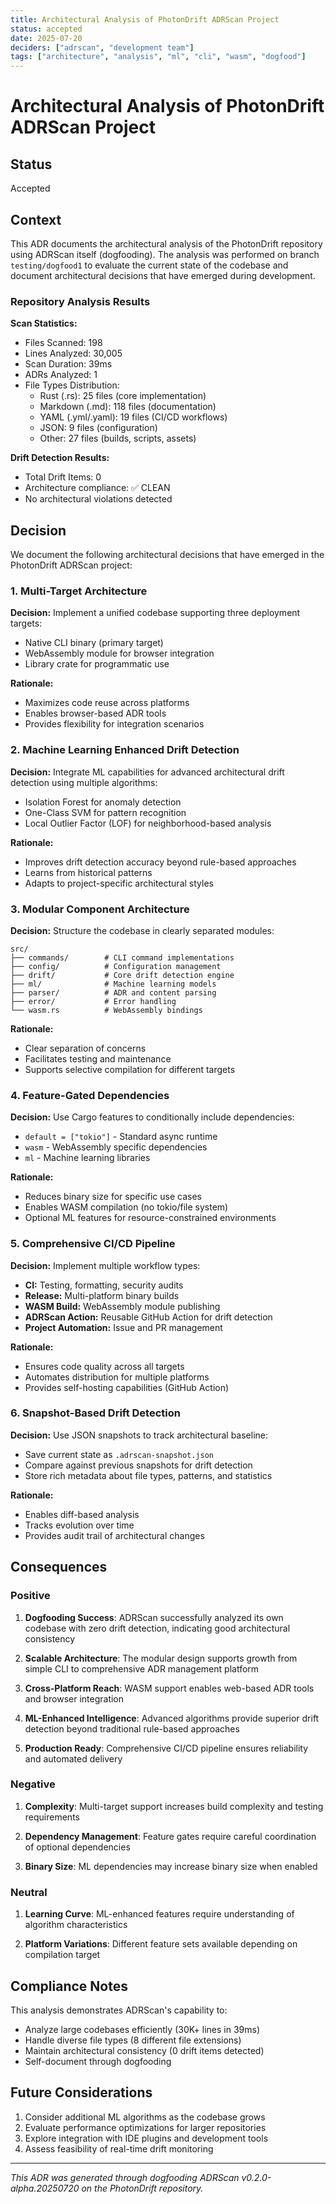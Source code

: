 ```yaml
---
title: Architectural Analysis of PhotonDrift ADRScan Project
status: accepted
date: 2025-07-20
deciders: ["adrscan", "development team"]
tags: ["architecture", "analysis", "ml", "cli", "wasm", "dogfood"]
---
```


# Architectural Analysis of PhotonDrift ADRScan Project

## Status

Accepted

## Context

This ADR documents the architectural analysis of the PhotonDrift repository using ADRScan itself (dogfooding). The analysis was performed on branch `testing/dogfood1` to evaluate the current state of the codebase and document architectural decisions that have emerged during development.

### Repository Analysis Results

**Scan Statistics:**
- Files Scanned: 198
- Lines Analyzed: 30,005
- Scan Duration: 39ms
- ADRs Analyzed: 1
- File Types Distribution:
  - Rust (.rs): 25 files (core implementation)
  - Markdown (.md): 118 files (documentation)
  - YAML (.yml/.yaml): 19 files (CI/CD workflows)
  - JSON: 9 files (configuration)
  - Other: 27 files (builds, scripts, assets)

**Drift Detection Results:**
- Total Drift Items: 0
- Architecture compliance: ✅ CLEAN
- No architectural violations detected

## Decision

We document the following architectural decisions that have emerged in the PhotonDrift ADRScan project:

### 1. Multi-Target Architecture

**Decision:** Implement a unified codebase supporting three deployment targets:
- Native CLI binary (primary target)
- WebAssembly module for browser integration
- Library crate for programmatic use

**Rationale:**
- Maximizes code reuse across platforms
- Enables browser-based ADR tools
- Provides flexibility for integration scenarios

### 2. Machine Learning Enhanced Drift Detection

**Decision:** Integrate ML capabilities for advanced architectural drift detection using multiple algorithms:
- Isolation Forest for anomaly detection
- One-Class SVM for pattern recognition  
- Local Outlier Factor (LOF) for neighborhood-based analysis

**Rationale:**
- Improves drift detection accuracy beyond rule-based approaches
- Learns from historical patterns
- Adapts to project-specific architectural styles

### 3. Modular Component Architecture

**Decision:** Structure the codebase in clearly separated modules:

```
src/
├── commands/        # CLI command implementations
├── config/          # Configuration management
├── drift/           # Core drift detection engine
├── ml/              # Machine learning models
├── parser/          # ADR and content parsing
├── error/           # Error handling
└── wasm.rs          # WebAssembly bindings
```

**Rationale:**
- Clear separation of concerns
- Facilitates testing and maintenance
- Supports selective compilation for different targets

### 4. Feature-Gated Dependencies

**Decision:** Use Cargo features to conditionally include dependencies:
- `default = ["tokio"]` - Standard async runtime
- `wasm` - WebAssembly specific dependencies
- `ml` - Machine learning libraries

**Rationale:**
- Reduces binary size for specific use cases
- Enables WASM compilation (no tokio/file system)
- Optional ML features for resource-constrained environments

### 5. Comprehensive CI/CD Pipeline

**Decision:** Implement multiple workflow types:
- **CI:** Testing, formatting, security audits
- **Release:** Multi-platform binary builds
- **WASM Build:** WebAssembly module publishing
- **ADRScan Action:** Reusable GitHub Action for drift detection
- **Project Automation:** Issue and PR management

**Rationale:**
- Ensures code quality across all targets
- Automates distribution for multiple platforms
- Provides self-hosting capabilities (GitHub Action)

### 6. Snapshot-Based Drift Detection

**Decision:** Use JSON snapshots to track architectural baseline:
- Save current state as `.adrscan-snapshot.json`
- Compare against previous snapshots for drift detection
- Store rich metadata about file types, patterns, and statistics

**Rationale:**
- Enables diff-based analysis
- Tracks evolution over time
- Provides audit trail of architectural changes

## Consequences

### Positive

1. **Dogfooding Success**: ADRScan successfully analyzed its own codebase with zero drift detection, indicating good architectural consistency

2. **Scalable Architecture**: The modular design supports growth from simple CLI to comprehensive ADR management platform

3. **Cross-Platform Reach**: WASM support enables web-based ADR tools and browser integration

4. **ML-Enhanced Intelligence**: Advanced algorithms provide superior drift detection beyond traditional rule-based approaches

5. **Production Ready**: Comprehensive CI/CD pipeline ensures reliability and automated delivery

### Negative

1. **Complexity**: Multi-target support increases build complexity and testing requirements

2. **Dependency Management**: Feature gates require careful coordination of optional dependencies

3. **Binary Size**: ML dependencies may increase binary size when enabled

### Neutral

1. **Learning Curve**: ML-enhanced features require understanding of algorithm characteristics

2. **Platform Variations**: Different feature sets available depending on compilation target

## Compliance Notes

This analysis demonstrates ADRScan's capability to:
- Analyze large codebases efficiently (30K+ lines in 39ms)
- Handle diverse file types (8 different file extensions)
- Maintain architectural consistency (0 drift items detected)
- Self-document through dogfooding

## Future Considerations

1. Consider additional ML algorithms as the codebase grows
2. Evaluate performance optimizations for larger repositories
3. Explore integration with IDE plugins and development tools
4. Assess feasibility of real-time drift monitoring

---
*This ADR was generated through dogfooding ADRScan v0.2.0-alpha.20250720 on the PhotonDrift repository.*